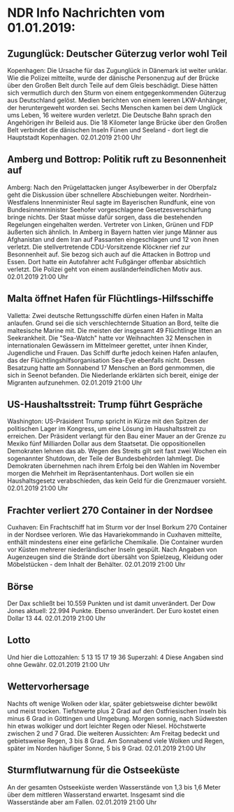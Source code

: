 # NDR Info Nachrichten vom 01.01.2019:


## Zugunglück: Deutscher Güterzug verlor wohl Teil
Kopenhagen: Die Ursache für das Zugunglück in Dänemark ist weiter unklar. Wie die Polizei mitteilte, wurde der dänische Personenzug auf der Brücke über den Großen Belt durch Teile auf dem Gleis beschädigt. Diese hätten sich vermutlich durch den Sturm von einem entgegenkommenden Güterzug aus Deutschland gelöst. Medien berichten von einem leeren LKW-Anhänger, der heruntergeweht worden sei. Sechs Menschen kamen bei dem Unglück ums Leben, 16 weitere wurden verletzt. Die Deutsche Bahn sprach den Angehörigen ihr Beileid aus. Die 18 Kilometer lange Brücke über den Großen Belt verbindet die dänischen Inseln Fünen und Seeland - dort liegt die Hauptstadt Kopenhagen. 02.01.2019 21:00 Uhr 

## Amberg und Bottrop: Politik ruft zu Besonnenheit auf
Amberg: Nach den Prügelattacken junger Asylbewerber in der Oberpfalz geht die Diskussion über schnellere Abschiebungen weiter. Nordrhein-Westfalens Innenminister Reul sagte im Bayerischen Rundfunk, eine von Bundesinnenminister Seehofer vorgeschlagene Gesetzesverschärfung bringe nichts. Der Staat müsse dafür sorgen, dass die bestehenden Regelungen eingehalten werden. Vertreter von Linken, Grünen und FDP äußerten sich ähnlich. In Amberg in Bayern hatten vier junge Männer aus Afghanistan und dem Iran auf Passanten eingeschlagen und 12 von ihnen verletzt. Die stellvertretende CDU-Vorsitzende Klöckner rief zur Besonnenheit auf. Sie bezog sich auch auf die Attacken in Bottrop und Essen. Dort hatte ein Autofahrer acht Fußgänger offenbar absichtlich verletzt. Die Polizei geht von einem ausländerfeindlichen Motiv aus. 02.01.2019 21:00 Uhr 

## Malta öffnet Hafen für Flüchtlings-Hilfsschiffe
Valletta: Zwei deutsche Rettungsschiffe dürfen einen Hafen in Malta anlaufen. Grund sei die sich verschlechternde Situation an Bord, teilte die maltesische Marine mit. Die meisten der insgesamt 49 Flüchtlinge litten an Seekrankheit. Die "Sea-Watch" hatte vor Weihnachten 32 Menschen in internationalen Gewässern im Mittelmeer gerettet, unter ihnen Kinder, Jugendliche und Frauen. Das Schiff durfte jedoch keinen Hafen anlaufen, das der Flüchtlingshilfsorganisation Sea-Eye ebenfalls nicht. Dessen Besatzung hatte am Sonnabend 17 Menschen an Bord genmommen, die sich in Seenot befanden. Die Niederlande erklärten sich bereit, einige der Migranten aufzunehmen. 02.01.2019 21:00 Uhr 

## US-Haushaltsstreit: Trump führt Gespräche
Washington: US-Präsident Trump spricht in Kürze mit den Spitzen der politischen Lager im Kongress, um eine Lösung im Haushaltsstreit zu erreichen. Der Präsident verlangt für den Bau einer Mauer an der Grenze zu Mexiko fünf Milliarden Dollar aus dem Staatsetat. Die oppositionellen Demokraten lehnen das ab. Wegen des Streits gilt seit fast zwei Wochen ein sogenannter Shutdown, der Teile der Bundesbehörden lahmlegt. Die Demokraten übernehmen nach ihrem Erfolg bei den Wahlen im November morgen die Mehrheit im Repräsentantenhaus. Dort wollen sie ein Haushaltsgesetz verabschieden, das kein Geld für die Grenzmauer vorsieht. 02.01.2019 21:00 Uhr 

## Frachter verliert 270 Container in der Nordsee
Cuxhaven: Ein Frachtschiff hat im Sturm vor der Insel Borkum 270 Container in der Nordsee verloren. Wie das Havariekommando in Cuxhaven mitteilte, enthält mindestens einer eine gefärliche Chemikalie. Die Container wurden vor Küsten mehrerer niederländischer Inseln gespült. Nach Angaben von Augenzeugen sind die Strände dort übersäht von Spielzeug, Kleidung oder Möbelstücken - dem Inhalt der Behälter. 02.01.2019 21:00 Uhr 

## Börse
Der Dax schließt bei 10.559 Punkten und ist damit unverändert. Der Dow Jones aktuell: 22.994 Punkte. Ebenso unverändert. Der Euro kostet einen Dollar 13 44. 02.01.2019 21:00 Uhr 

## Lotto
Und hier die Lottozahlen:
5		13		15		17		19		36
Superzahl:	4 Diese Angaben sind ohne Gewähr. 02.01.2019 21:00 Uhr 

## Wettervorhersage
Nachts oft wenige Wolken oder klar, später gebietsweise dichter bewölkt und meist trocken. Tiefstwerte plus 2 Grad auf den Ostfriesischen Inseln bis minus 6 Grad in Göttingen und Umgebung. Morgen sonnig, nach Südwesten hin etwas wolkiger und dort leichter Regen oder Niesel. Höchstwerte zwischen 2 und 7 Grad. Die weiteren Aussichten: Am Freitag bedeckt und gebietsweise Regen, 3 bis 8 Grad. Am Sonnabend viele Wolken und Regen, später im Norden häufiger Sonne, 5 bis 9 Grad. 02.01.2019 21:00 Uhr 

## Sturmflutwarnung für die Ostseeküste
An der gesamten Ostseeküste werden Wasserstände von 1,3 bis 1,6 Meter über dem mittleren Wasserstand erwartet. Insgesamt sind die Wasserstände aber am Fallen. 02.01.2019 21:00 Uhr 
